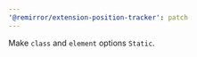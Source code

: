 ```yaml
---
'@remirror/extension-position-tracker': patch
---
```


Make `class` and `element` options `Static`.
